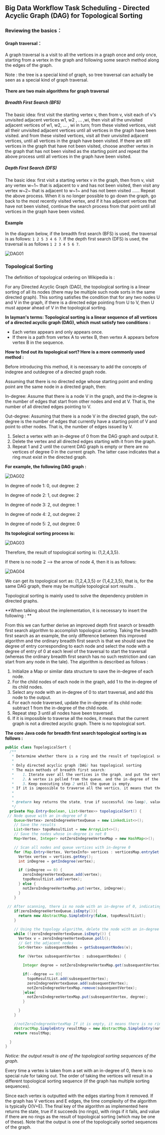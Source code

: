 ## Big Data Workflow Task Scheduling - Directed Acyclic Graph (DAG) for Topological Sorting

### Reviewing the basics：

#### Graph traversal：

A graph traversal is a visit to all the vertices in a graph once and only once, starting from a vertex in the graph and following some search method along the edges of the graph.

Note : the tree is a special kind of graph, so tree traversal can actually be seen as a special kind of graph traversal.

#### There are two main algorithms for graph traversal

##### Breadth First Search (BFS)

The basic idea: first visit the starting vertex v, then from v, visit each of v's unvisited adjacent vertices w1, w2 , ... ,wi, then visit all the unvisited adjacent vertices of w1, w2, ... , wi in turn; from these visited vertices, visit all their unvisited adjacent vertices until all vertices in the graph have been visited. and from these visited vertices, visit all their unvisited adjacent vertices, until all vertices in the graph have been visited. If there are still vertices in the graph that have not been visited, choose another vertex in the graph that has not been visited as the starting point and repeat the above process until all vertices in the graph have been visited.

##### Depth First Search (DFS)

The basic idea: first visit a starting vertex v in the graph, then from v, visit any vertex w~1~ that is adjacent to v and has not been visited, then visit any vertex w~2~ that is adjacent to w~1~ and has not been visited ...... Repeat the above process. When it is no longer possible to go down the graph, go back to the most recently visited vertex, and if it has adjacent vertices that have not been visited, continue the search process from that point until all vertices in the graph have been visited.

#### Example

In the diagram below, if the breadth first search (BFS) is used, the traversal is as follows: `1 2 5 3 4 6 7`. If the depth first search (DFS) is used, the traversal is as follows `1 2 3 4 5 6 7`.

![DAG01](DAG\DAG01.png)

### Topological Sorting

The definition of topological ordering on Wikipedia is : 

For any Directed Acyclic Graph (DAG), the topological sorting is a linear sorting of all its nodes (there may be multiple such node sorts in the same directed graph). This sorting satisfies the condition that for any two nodes U and V in the graph, if there is a directed edge pointing from U to V, then U must appear ahead of V in the topological sorting.

**In layman's terms: Topological sorting is a linear sequence of all vertices of a directed acyclic graph (DAG), which must satisfy two conditions :**

-    Each vertex appears and only appears once.
-    If there is a path from vertex A to vertex B, then vertex A appears before vertex B in the sequence.

**How to find out its topological sort? Here is a more commonly used method :**

Before introducing this method, it is necessary to add the concepts of indegree and outdegree of a directed graph node.

Assuming that there is no directed edge whose starting point and ending point are the same node in a directed graph, then:

In-degree: Assume that there is a node V in the graph, and the in-degree is the number of edges that start from other nodes and end at V. That is, the number of all directed edges pointing to V.

Out-degree: Assuming that there is a node V in the directed graph, the out-degree is the number of edges that currently have a starting point of V and point to other nodes. That is, the number of edges issued by V.

1.   Select a vertex with an in-degree of 0 from the DAG graph and output it.
2.   Delete the vertex and all directed edges starting with it from the graph.
3.   Repeat 1 and 2 until the current DAG graph is empty or there are no vertices of degree 0 in the current graph. The latter case indicates that a ring must exist in the directed graph.

**For example, the following DAG graph :**

![DAG02](DAG\DAG02.png)

In degree of node 1: 0, out degree: 2

In degree of node 2: 1, out degree: 2

In degree of node 3: 2, out degree: 1

In degree of node 4: 2, out degree: 2

In degree of node 5: 2, out degree: 0

**Its topological sorting process is:**

![DAG03](DAG\DAG03.png)

Therefore, the result of topological sorting is: {1,2,4,3,5}.

If there is no node 2 —> the arrow of node 4, then it is as follows:

![DAG04](DAG\DAG04.png)

We can get its topological sort as: {1,2,4,3,5} or {1,4,2,3,5}, that is, for the same DAG graph, there may be multiple topological sort results .

Topological sorting is mainly used to solve the dependency problem in directed graphs.

**When talking about the implementation, it is necessary to insert the following : **

From this we can further derive an improved depth first search or breadth first search algorithm to accomplish topological sorting. Taking the breadth first search as an example, the only difference between this improved algorithm and the ordinary breadth first search is that we should save the degree of entry corresponding to each node and select the node with a degree of entry of 0 at each level of the traversal to start the traversal (whereas the ordinary breadth first search has no such restriction and can start from any node in the tale). The algorithm is described as follows :

1.   Initialize a Map or similar data structure to save the in-degree of each node.
2.   For the child nodes of each node in the graph, add 1 to the in-degree of its child nodes.
3.   Select any node with an in-degree of 0 to start traversal, and add this node to the output.
4.   For each node traversed, update the in-degree of its child node: subtract 1 from the in-degree of the child node.
5.   Repeat step 3 until all nodes have been traversed.
6.   If it is impossible to traverse all the nodes, it means that the current graph is not a directed acyclic graph. There is no topological sort.

**The core Java code for breadth first search topological sorting is as follows :**

```java
public class TopologicalSort {
  /**
   * Determine whether there is a ring and the result of topological sorting
   *
   * Only directed acyclic graph (DAG) has topological sorting
   * The main methods of breadth first search:
   *    1、Iterate over all the vertices in the graph, and put the vertices whose in-degree is 0 into the queue.
   *    2、A vertex is polled from the queue, and the in-degree of the adjacent point of the vertex is updated (minus 1). If the in-degree of the adjacent point is reduced by 1 and then equals to 0, the adjacent point is entered into the queue.
   *    3、Keep executing step 2 until the queue is empty.
   * If it is impossible to traverse all the vertics, it means that the current graph is not a directed acyclic graph. There is no topological sort.
   *
   *
   * @return key returns the state, true if successful (no-loop), value if failed (loop), value is the result of topological sorting (could be one of these)
   */
  private Map.Entry<Boolean, List<Vertex>> topologicalSort() {
 // Node queue with an in-degree of 0
    Queue<Vertex> zeroIndegreeVertexQueue = new LinkedList<>();
    // Save the results
    List<Vertex> topoResultList = new ArrayList<>();
    // Save the nodes whose in-degree is not 0
    Map<Vertex, Integer> notZeroIndegreeVertexMap = new HashMap<>();

    // Scan all nodes and queue vertices with in-degree 0
    for (Map.Entry<Vertex, VertexInfo> vertices : verticesMap.entrySet()) {
      Vertex vertex = vertices.getKey();
      int inDegree = getIndegree(vertex);

      if (inDegree == 0) {
        zeroIndegreeVertexQueue.add(vertex);
        topoResultList.add(vertex);
      } else {
        notZeroIndegreeVertexMap.put(vertex, inDegree);
      }
    }
    
 // After scanning, there is no node with an in-degree of 0, indicating that there is a loop, and return directly
    if(zeroIndegreeVertexQueue.isEmpty()){
      return new AbstractMap.SimpleEntry(false, topoResultList);
    }

    // Using the topology algorithm, delete the node with an in-degree of 0 and its associated edges
    while (!zeroIndegreeVertexQueue.isEmpty()) {
      Vertex v = zeroIndegreeVertexQueue.poll();
      // Get the adjacent nodes
      Set<Vertex> subsequentNodes = getSubsequentNodes(v);

      for (Vertex subsequentVertex : subsequentNodes) {

        Integer degree = notZeroIndegreeVertexMap.get(subsequentVertex);

        if(--degree == 0){
          topoResultList.add(subsequentVertex);
          zeroIndegreeVertexQueue.add(subsequentVertex);
          notZeroIndegreeVertexMap.remove(subsequentVertex);
        }else{
          notZeroIndegreeVertexMap.put(subsequentVertex, degree);
        }

      }
    }

    //notZeroIndegreeVertexMap If it is empty, it means there is no ring
    AbstractMap.SimpleEntry resultMap = new AbstractMap.SimpleEntry(notZeroIndegreeVertexMap.size() == 0 , topoResultList);
    return resultMap;

  }
}
```

*Notice: the output result is one of the topological sorting sequences of the graph.*

Every time a vertex is taken from a set with an in-degree of 0, there is no special rule for taking out. The order of taking the vertices will result in a different topological sorting sequence (if the graph has multiple sorting sequences).

Since each vertex is outputted with the edges starting from it removed. If the graph has V vertices and E edges, the time complexity of the algorithm is typically O(V+E). The final key of the algorithm as implemented here returns the state, true if it succeeds (no rings), with  rings if it fails, and value if there are no rings as the result of topological sorting (which may be one of these). Note that the output is one of the topologically sorted sequences of the graph. 

